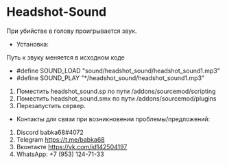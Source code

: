 # Headshot-Sound
При убийстве в голову проигрывается звук.
 
- Установка:
 
Путь к звуку меняется в исходном коде
- #define SOUND_LOAD    "sound/headshot_sound/headshot_sound1.mp3"
- #define SOUND_PLAY    "*/headshot_sound/headshot_sound1.mp3"
1. Поместить headshot_sound.sp по пути /addons/sourcemod/scripting
2. Поместить headshot_sound.smx по пути /addons/sourcemod/plugins
3. Перезапустить сервер.

- Контакты для связи при возникновении проблемы/предложений:

1. Discord babka68#4072
2. Telegram https://t.me/babka68
3. Вконтакте https://vk.com/id142504197
4. WhatsApp: +7 (953) 124-71-33
